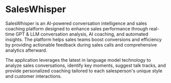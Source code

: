 
# SalesWhisper

SalesWhisper is an AI-powered conversation intelligence and sales coaching platform designed to enhance sales performance through real-time GPT & LLM conversation analysis, AI coaching, and automated insights. The platform helps sales teams boost conversions and efficiency by providing actionable feedback during sales calls and comprehensive analytics afterward.

The application leverages the latest in language model technology to analyze sales conversations, identify key moments, suggest talk tracks, and provide personalized coaching tailored to each salesperson's unique style and customer interactions.
  